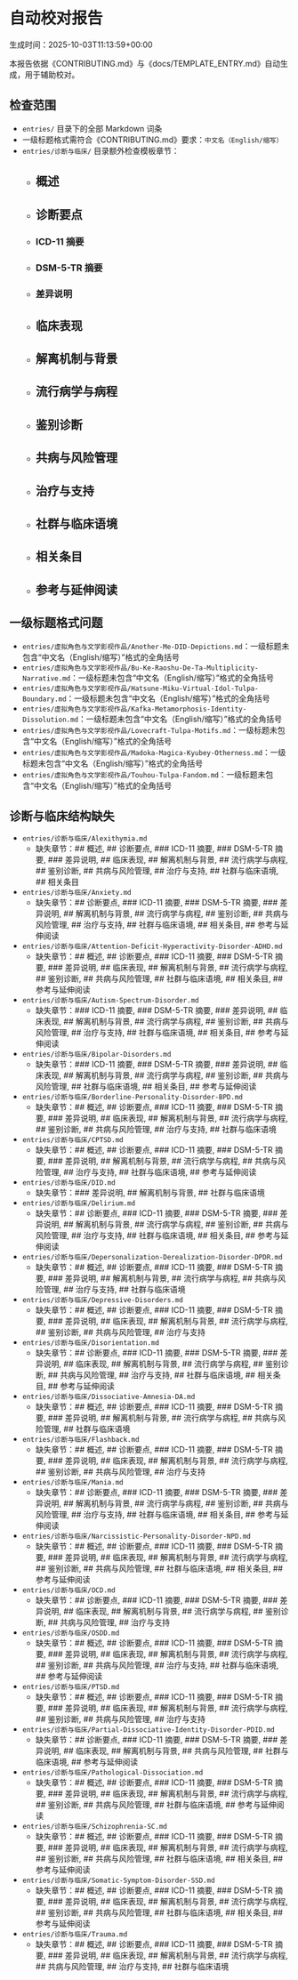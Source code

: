 # 自动校对报告

生成时间：2025-10-03T11:13:59+00:00

本报告依据《CONTRIBUTING.md》与《docs/TEMPLATE_ENTRY.md》自动生成，用于辅助校对。

## 检查范围

- `entries/` 目录下的全部 Markdown 词条
- 一级标题格式需符合《CONTRIBUTING.md》要求：`中文名（English/缩写）`
- `entries/诊断与临床/` 目录额外检查模板章节：
  - ## 概述
  - ## 诊断要点
  - ### ICD-11 摘要
  - ### DSM-5-TR 摘要
  - ### 差异说明
  - ## 临床表现
  - ## 解离机制与背景
  - ## 流行病学与病程
  - ## 鉴别诊断
  - ## 共病与风险管理
  - ## 治疗与支持
  - ## 社群与临床语境
  - ## 相关条目
  - ## 参考与延伸阅读

## 一级标题格式问题

- `entries/虚拟角色与文学影视作品/Another-Me-DID-Depictions.md`：一级标题未包含“中文名（English/缩写）”格式的全角括号
- `entries/虚拟角色与文学影视作品/Bu-Ke-Raoshu-De-Ta-Multiplicity-Narrative.md`：一级标题未包含“中文名（English/缩写）”格式的全角括号
- `entries/虚拟角色与文学影视作品/Hatsune-Miku-Virtual-Idol-Tulpa-Boundary.md`：一级标题未包含“中文名（English/缩写）”格式的全角括号
- `entries/虚拟角色与文学影视作品/Kafka-Metamorphosis-Identity-Dissolution.md`：一级标题未包含“中文名（English/缩写）”格式的全角括号
- `entries/虚拟角色与文学影视作品/Lovecraft-Tulpa-Motifs.md`：一级标题未包含“中文名（English/缩写）”格式的全角括号
- `entries/虚拟角色与文学影视作品/Madoka-Magica-Kyubey-Otherness.md`：一级标题未包含“中文名（English/缩写）”格式的全角括号
- `entries/虚拟角色与文学影视作品/Touhou-Tulpa-Fandom.md`：一级标题未包含“中文名（English/缩写）”格式的全角括号

## 诊断与临床结构缺失

- `entries/诊断与临床/Alexithymia.md`
  - 缺失章节：## 概述, ## 诊断要点, ### ICD-11 摘要, ### DSM-5-TR 摘要, ### 差异说明, ## 临床表现, ## 解离机制与背景, ## 流行病学与病程, ## 鉴别诊断, ## 共病与风险管理, ## 治疗与支持, ## 社群与临床语境, ## 相关条目
- `entries/诊断与临床/Anxiety.md`
  - 缺失章节：## 诊断要点, ### ICD-11 摘要, ### DSM-5-TR 摘要, ### 差异说明, ## 解离机制与背景, ## 流行病学与病程, ## 鉴别诊断, ## 共病与风险管理, ## 治疗与支持, ## 社群与临床语境, ## 相关条目, ## 参考与延伸阅读
- `entries/诊断与临床/Attention-Deficit-Hyperactivity-Disorder-ADHD.md`
  - 缺失章节：## 概述, ## 诊断要点, ### ICD-11 摘要, ### DSM-5-TR 摘要, ### 差异说明, ## 临床表现, ## 解离机制与背景, ## 流行病学与病程, ## 鉴别诊断, ## 共病与风险管理, ## 社群与临床语境, ## 相关条目, ## 参考与延伸阅读
- `entries/诊断与临床/Autism-Spectrum-Disorder.md`
  - 缺失章节：### ICD-11 摘要, ### DSM-5-TR 摘要, ### 差异说明, ## 临床表现, ## 解离机制与背景, ## 流行病学与病程, ## 鉴别诊断, ## 共病与风险管理, ## 治疗与支持, ## 社群与临床语境, ## 相关条目, ## 参考与延伸阅读
- `entries/诊断与临床/Bipolar-Disorders.md`
  - 缺失章节：### ICD-11 摘要, ### DSM-5-TR 摘要, ### 差异说明, ## 临床表现, ## 解离机制与背景, ## 流行病学与病程, ## 鉴别诊断, ## 共病与风险管理, ## 社群与临床语境, ## 相关条目, ## 参考与延伸阅读
- `entries/诊断与临床/Borderline-Personality-Disorder-BPD.md`
  - 缺失章节：## 概述, ## 诊断要点, ### ICD-11 摘要, ### DSM-5-TR 摘要, ### 差异说明, ## 临床表现, ## 解离机制与背景, ## 流行病学与病程, ## 鉴别诊断, ## 共病与风险管理, ## 治疗与支持, ## 社群与临床语境
- `entries/诊断与临床/CPTSD.md`
  - 缺失章节：## 概述, ## 诊断要点, ### ICD-11 摘要, ### DSM-5-TR 摘要, ### 差异说明, ## 解离机制与背景, ## 流行病学与病程, ## 共病与风险管理, ## 治疗与支持, ## 社群与临床语境, ## 参考与延伸阅读
- `entries/诊断与临床/DID.md`
  - 缺失章节：### 差异说明, ## 解离机制与背景, ## 社群与临床语境
- `entries/诊断与临床/Delirium.md`
  - 缺失章节：## 诊断要点, ### ICD-11 摘要, ### DSM-5-TR 摘要, ### 差异说明, ## 解离机制与背景, ## 流行病学与病程, ## 鉴别诊断, ## 共病与风险管理, ## 治疗与支持, ## 社群与临床语境, ## 相关条目, ## 参考与延伸阅读
- `entries/诊断与临床/Depersonalization-Derealization-Disorder-DPDR.md`
  - 缺失章节：## 概述, ## 诊断要点, ### ICD-11 摘要, ### DSM-5-TR 摘要, ### 差异说明, ## 解离机制与背景, ## 流行病学与病程, ## 共病与风险管理, ## 治疗与支持, ## 社群与临床语境
- `entries/诊断与临床/Depressive-Disorders.md`
  - 缺失章节：## 概述, ## 诊断要点, ### ICD-11 摘要, ### DSM-5-TR 摘要, ### 差异说明, ## 临床表现, ## 解离机制与背景, ## 流行病学与病程, ## 鉴别诊断, ## 共病与风险管理, ## 治疗与支持
- `entries/诊断与临床/Disorientation.md`
  - 缺失章节：## 诊断要点, ### ICD-11 摘要, ### DSM-5-TR 摘要, ### 差异说明, ## 临床表现, ## 解离机制与背景, ## 流行病学与病程, ## 鉴别诊断, ## 共病与风险管理, ## 治疗与支持, ## 社群与临床语境, ## 相关条目, ## 参考与延伸阅读
- `entries/诊断与临床/Dissociative-Amnesia-DA.md`
  - 缺失章节：## 概述, ## 诊断要点, ### ICD-11 摘要, ### DSM-5-TR 摘要, ### 差异说明, ## 解离机制与背景, ## 流行病学与病程, ## 共病与风险管理, ## 社群与临床语境
- `entries/诊断与临床/Flashback.md`
  - 缺失章节：## 概述, ## 诊断要点, ### ICD-11 摘要, ### DSM-5-TR 摘要, ### 差异说明, ## 临床表现, ## 解离机制与背景, ## 流行病学与病程, ## 鉴别诊断, ## 共病与风险管理, ## 治疗与支持
- `entries/诊断与临床/Mania.md`
  - 缺失章节：## 诊断要点, ### ICD-11 摘要, ### DSM-5-TR 摘要, ### 差异说明, ## 解离机制与背景, ## 流行病学与病程, ## 鉴别诊断, ## 共病与风险管理, ## 治疗与支持, ## 社群与临床语境, ## 相关条目, ## 参考与延伸阅读
- `entries/诊断与临床/Narcissistic-Personality-Disorder-NPD.md`
  - 缺失章节：## 概述, ## 诊断要点, ### ICD-11 摘要, ### DSM-5-TR 摘要, ### 差异说明, ## 临床表现, ## 解离机制与背景, ## 流行病学与病程, ## 鉴别诊断, ## 共病与风险管理, ## 社群与临床语境, ## 相关条目, ## 参考与延伸阅读
- `entries/诊断与临床/OCD.md`
  - 缺失章节：## 诊断要点, ### ICD-11 摘要, ### DSM-5-TR 摘要, ### 差异说明, ## 临床表现, ## 解离机制与背景, ## 流行病学与病程, ## 鉴别诊断, ## 共病与风险管理, ## 治疗与支持
- `entries/诊断与临床/OSDD.md`
  - 缺失章节：## 概述, ## 诊断要点, ### ICD-11 摘要, ### DSM-5-TR 摘要, ### 差异说明, ## 临床表现, ## 解离机制与背景, ## 流行病学与病程, ## 鉴别诊断, ## 共病与风险管理, ## 治疗与支持, ## 社群与临床语境, ## 参考与延伸阅读
- `entries/诊断与临床/PTSD.md`
  - 缺失章节：## 概述, ## 诊断要点, ### ICD-11 摘要, ### DSM-5-TR 摘要, ### 差异说明, ## 临床表现, ## 解离机制与背景, ## 流行病学与病程, ## 鉴别诊断, ## 共病与风险管理, ## 治疗与支持
- `entries/诊断与临床/Partial-Dissociative-Identity-Disorder-PDID.md`
  - 缺失章节：## 诊断要点, ### ICD-11 摘要, ### DSM-5-TR 摘要, ### 差异说明, ## 临床表现, ## 解离机制与背景, ## 共病与风险管理, ## 社群与临床语境, ## 参考与延伸阅读
- `entries/诊断与临床/Pathological-Dissociation.md`
  - 缺失章节：## 概述, ## 诊断要点, ### ICD-11 摘要, ### DSM-5-TR 摘要, ### 差异说明, ## 临床表现, ## 解离机制与背景, ## 流行病学与病程, ## 鉴别诊断, ## 共病与风险管理, ## 社群与临床语境, ## 参考与延伸阅读
- `entries/诊断与临床/Schizophrenia-SC.md`
  - 缺失章节：## 概述, ## 诊断要点, ### ICD-11 摘要, ### DSM-5-TR 摘要, ### 差异说明, ## 临床表现, ## 解离机制与背景, ## 流行病学与病程, ## 鉴别诊断, ## 共病与风险管理, ## 社群与临床语境, ## 相关条目, ## 参考与延伸阅读
- `entries/诊断与临床/Somatic-Symptom-Disorder-SSD.md`
  - 缺失章节：## 概述, ## 诊断要点, ### ICD-11 摘要, ### DSM-5-TR 摘要, ### 差异说明, ## 临床表现, ## 解离机制与背景, ## 流行病学与病程, ## 鉴别诊断, ## 共病与风险管理, ## 社群与临床语境, ## 相关条目, ## 参考与延伸阅读
- `entries/诊断与临床/Trauma.md`
  - 缺失章节：## 概述, ## 诊断要点, ### ICD-11 摘要, ### DSM-5-TR 摘要, ### 差异说明, ## 临床表现, ## 解离机制与背景, ## 流行病学与病程, ## 共病与风险管理, ## 治疗与支持, ## 社群与临床语境
